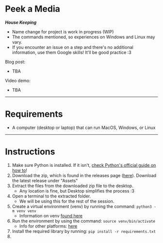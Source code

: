 # Peek a Media

***House Keeping***
- Name change for project is work in progress (WIP)
- The commands mentioned, so experiences on Windows and Linux may vary.
- If you encounter an issue on a step and there's no additional information, use them Google skills! It'll be good practice :3

Blog post: 
- TBA

Video demo:
- TBA
____
# Requirements
- A computer (desktop or laptop) that can run MacOS, Windows, or Linux

____
# Instructions

1. Make sure Python is installed. If it isn't, [check Python's official guide on how to](https://wiki.python.org/moin/BeginnersGuide/Download)!
1. Download the zip, which is found in the releases page ([here](https://github.com/SeikaHirori/checkAllPhotos/releases)). Download the latest release under "Assets"
1. Extract the files from the downloaded zip file to the desktop.
    - Any location is fine, but Desktop simplifies the process :3
1. Open a terminal to the extracted folder.
    - We will be using this for the rest of the session.
1. Create a virtual environment (venv) by running the command:
    `python3 -m venv venv`
    - Information on venv [found here](https://docs.python.org/3/library/venv.html#creating-virtual-environments)
1. Run the environment by using the command:
    `source venv/bin/activate`
    - Info for other platforms: [here](https://docs.python.org/3/library/venv.html#how-venvs-work)
1. Install the required library by running:
    `pip install -r requirements.txt`
1. 